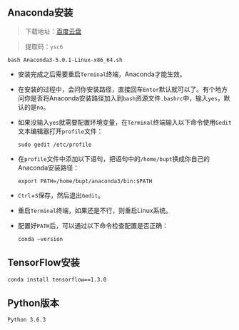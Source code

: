 ## Anaconda安装 ##

>下载地址：[百度云盘](https://pan.baidu.com/s/1w90tNSWkDeb57w6NGpdumw )

>提取码：`ysc6` 

    bash Anaconda3-5.0.1-Linux-x86_64.sh

-	安装完成之后需要重启`Terminal`终端，Anaconda才能生效。

-	在安装的过程中，会问你安装路径，直接回车`Enter`默认就可以了。有个地方问你是否将Anaconda安装路径加入到`bash`资源文件`.bashrc`中，输入`yes`，默认的是`no`。

-	如果没输入`yes`就需要配置环境变量，在`Terminal`终端输入以下命令使用`Gedit`文本编辑器打开`profile`文件：

		sudo gedit /etc/profile

-	在`profile`文件中添加以下语句，把语句中的`/home/bupt`换成你自己的Anaconda安装路径：

		export PATH=/home/bupt/anaconda3/bin:$PATH

-	`Ctrl`+`S`保存，然后退出`Gedit`。

-	重启`Terminal`终端，如果还是不行，则重启Linux系统。

-	配置好`PATH`后，可以通过以下命令检查配置是否正确：

		conda –version


## TensorFlow安装 ##
    conda install tensorflow==1.3.0

## Python版本 ##
	Python 3.6.3